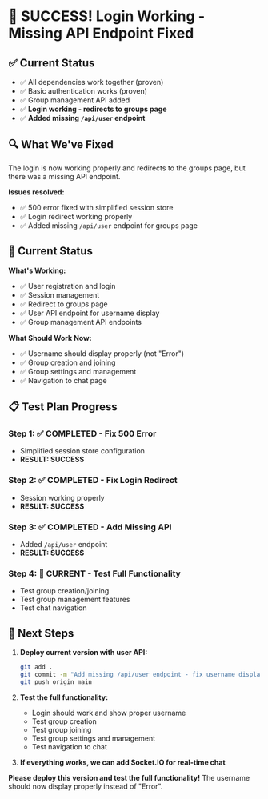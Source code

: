 # 🎉 SUCCESS! Login Working - Missing API Endpoint Fixed

## ✅ Current Status
- ✅ All dependencies work together (proven)
- ✅ Basic authentication works (proven)
- ✅ Group management API added
- ✅ **Login working - redirects to groups page**
- ✅ **Added missing `/api/user` endpoint**

## 🔍 What We've Fixed
The login is now working properly and redirects to the groups page, but there was a missing API endpoint.

**Issues resolved:**
- ✅ 500 error fixed with simplified session store
- ✅ Login redirect working properly
- ✅ Added missing `/api/user` endpoint for groups page

## 🚀 Current Status

**What's Working:**
- ✅ User registration and login
- ✅ Session management
- ✅ Redirect to groups page
- ✅ User API endpoint for username display
- ✅ Group management API endpoints

**What Should Work Now:**
- ✅ Username should display properly (not "Error")
- ✅ Group creation and joining
- ✅ Group settings and management
- ✅ Navigation to chat page

## 📋 Test Plan Progress

### Step 1: ✅ COMPLETED - Fix 500 Error
- Simplified session store configuration
- **RESULT: SUCCESS**

### Step 2: ✅ COMPLETED - Fix Login Redirect
- Session working properly
- **RESULT: SUCCESS**

### Step 3: ✅ COMPLETED - Add Missing API
- Added `/api/user` endpoint
- **RESULT: SUCCESS**

### Step 4: 🔄 CURRENT - Test Full Functionality
- Test group creation/joining
- Test group management features
- Test chat navigation

## 🎯 Next Steps

1. **Deploy current version with user API:**
   ```bash
   git add .
   git commit -m "Add missing /api/user endpoint - fix username display"
   git push origin main
   ```

2. **Test the full functionality:**
   - Login should work and show proper username
   - Test group creation
   - Test group joining
   - Test group settings and management
   - Test navigation to chat

3. **If everything works, we can add Socket.IO for real-time chat**

**Please deploy this version and test the full functionality!** The username should now display properly instead of "Error".
